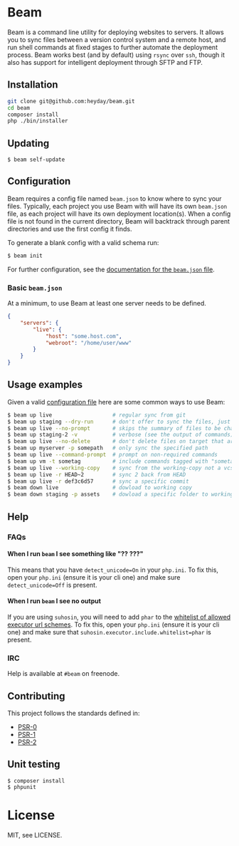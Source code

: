 # Beam

Beam is a command line utility for deploying websites to servers. It allows you
to sync files between a version control system and a remote host, and run shell
commands at fixed stages to further automate the deployment process. Beam works
best (and by default) using `rsync` over `ssh`, though it also has support for
intelligent deployment through SFTP and FTP.

## Installation

```bash
git clone git@github.com:heyday/beam.git
cd beam
composer install
php ./bin/installer
```

## Updating

    $ beam self-update

## Configuration

Beam requires a config file named `beam.json` to know where to sync your files.
Typically, each project you use Beam with will have its own `beam.json` file, as
each project will have its own deployment location(s). When a config file is not
found in the current directory, Beam will backtrack through parent directories
and use the first config it finds.

To generate a blank config with a valid schema run:

```bash
$ beam init
```

For further configuration, see the [documentation for the `beam.json`
file](CONFIG.md).

### Basic `beam.json`

At a minimum, to use Beam at least one server needs to be defined.

```json
{
	"servers": {
		"live": {
			"host": "some.host.com",
			"webroot": "/home/user/www"
		}
	}
}
```

## Usage examples

Given a valid [configuration file](CONFIG.md) here are some common ways to use
Beam:

```bash
$ beam up live                   # regular sync from git
$ beam up staging --dry-run      # don't offer to sync the files, just display changes
$ beam up live --no-prompt       # skips the summary of files to be changed and doesn't prompt for confirmation
$ beam up staging-2 -v           # verbose (see the output of commands)
$ beam up live --no-delete       # don't delete files on target that are not present on local
$ beam up myserver -p somepath   # only sync the specified path
$ beam up live --command-prompt  # prompt on non-required commands
$ beam up vm -t sometag          # include commands tagged with "sometag"
$ beam up live --working-copy    # sync from the working-copy not a vcs archive
$ beam up live -r HEAD~2         # sync 2 back from HEAD
$ beam up live -r def3c6d57      # sync a specific commit
$ beam down live                 # dowload to working copy
$ beam down staging -p assets    # dowload a specific folder to working copy
```

## Help

### FAQs

#### When I run `beam` I see something like "?? ???"

This means that you have `detect_unicode=On` in your `php.ini`. To fix this,
open your `php.ini` (ensure it is your cli one) and make sure
`detect_unicode=Off` is present.

#### When I run `beam` I see no output

If you are using `suhosin`, you will need to add `phar` to the [whitelist of
allowed executor url
schemes](http://www.hardened-php.net/suhosin/configuration.html#suhosin.executor.include.whitelist).
To fix this, open your `php.ini` (ensure it is your cli one) and make sure that
`suhosin.executor.include.whitelist=phar` is present.

### IRC

Help is available at `#beam` on freenode.

## Contributing

This project follows the standards defined in:

* [PSR-0](http://www.php-fig.org/psr/0/)
* [PSR-1](http://www.php-fig.org/psr/1/)
* [PSR-2](http://www.php-fig.org/psr/2/)


## Unit testing

    $ composer install
    $ phpunit

# License

MIT, see LICENSE.

